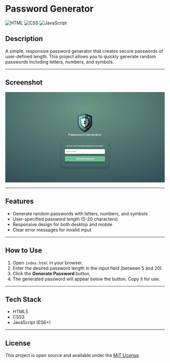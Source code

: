 # Password Generator

![HTML](https://img.shields.io/badge/HTML5-orange)
![CSS](https://img.shields.io/badge/CSS3-blue)
![JavaScript](https://img.shields.io/badge/JavaScript-yellow)

## Description

A simple, responsive password generator that creates secure passwords of user-defined length. This project allows you to quickly generate random passwords including letters, numbers, and symbols.

---

## Screenshot

![Password Generator Screenshot](images/passwordgen.jpg)

---

## Features

- Generate random passwords with letters, numbers, and symbols
- User-specified password length (5-20 characters)
- Responsive design for both desktop and mobile
- Clear error messages for invalid input

---

## How to Use

1. Open `index.html` in your browser.
2. Enter the desired password length in the input field (between 5 and 20).
3. Click the **Generate Password** button.
4. The generated password will appear below the button. Copy it for use.

---

## Tech Stack

- HTML5
- CSS3
- JavaScript (ES6+)

---

## License

This project is open source and available under the [MIT License](LICENSE).
